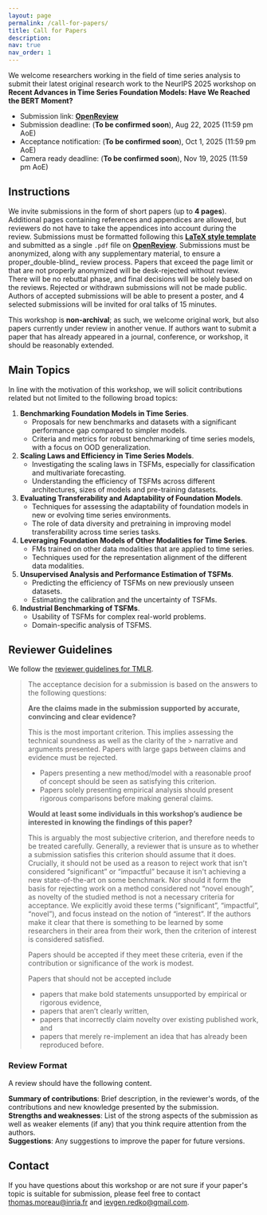 ```yaml
---
layout: page
permalink: /call-for-papers/
title: Call for Papers
description:
nav: true
nav_order: 1
---
```


We welcome researchers working in the field of time series analysis to submit their latest original research work to the NeurIPS 2025 workshop on **Recent Advances in Time Series Foundation Models:
Have We Reached the BERT Moment?**
- Submission link: **[OpenReview](https://openreview.net/group?id=NeurIPS.cc/2025/Workshop/BERT2S)**
- Submission deadline: (**To be confirmed soon**), Aug 22, 2025 (11:59 pm AoE)
- Acceptance notification: (**To be confirmed soon**), Oct 1, 2025 (11:59 pm AoE)
- Camera ready deadline: (**To be confirmed soon**), Nov 19, 2025 (11:59 pm AoE)

## Instructions

We invite submissions in the form of short papers (up to **4 pages**). Additional pages containing references and appendices are allowed, but reviewers do not have to take the appendices into account during the review. Submissions must be formatted following this **[LaTeX style template](../assets/zip/bert2s_workshop_latex_template.zip)** and submitted as a single `.pdf` file on **[OpenReview](https://openreview.net/group?id=NeurIPS.cc/2025/Workshop/BERT2S)**. Submissions must be anonymized, along with any supplementary material, to ensure a proper_double-blind_ review process. Papers that exceed the page limit or that are not properly anonymized will be desk-rejected without review. There will be no rebuttal phase, and final decisions will be solely based on the reviews. Rejected or withdrawn submissions will not be made public. Authors of accepted submissions will be able to present a poster, and 4 selected submissions will be invited for oral talks of 15 minutes. 

This workshop is **non-archival**; as such, we welcome original work, but also papers currently under review in another venue. If authors want to submit a paper that has already appeared in a journal, conference, or workshop, it should be reasonably extended. 

## Main Topics

In line with the motivation of this workshop, we will solicit contributions related but not limited to the following broad topics:

1. **Benchmarking Foundation Models in Time Series**.
    - Proposals for new benchmarks and datasets with a significant performance gap compared to simpler models.
    - Criteria and metrics for robust benchmarking of time series models, with a focus on OOD generalization.
2. **Scaling Laws and Efficiency in Time Series Models**.
    - Investigating the scaling laws in TSFMs, especially for classification and multivariate forecasting.
    - Understanding the efficiency of TSFMs across different architectures, sizes of models and pre-training datasets.
3. **Evaluating Transferability and Adaptability of Foundation Models**.
    - Techniques for assessing the adaptability of foundation models in new or evolving time series environments.
    - The role of data diversity and pretraining in improving model transferability across time series tasks.
4. **Leveraging Foundation Models of Other Modalities for Time Series**.
    - FMs trained on other data modalities that are applied to time series.
    - Techniques used for the representation alignment of the different data modalities.
5. **Unsupervised Analysis and Performance Estimation of TSFMs**.
    - Predicting the efficiency of TSFMs on new previously unseen datasets.
    - Estimating the calibration and the uncertainty of TSFMs.
6. **Industrial Benchmarking of TSFMs**.
    - Usability of TSFMs for complex real-world problems.
    - Domain-specific analysis of TSFMS.


## Reviewer Guidelines

We follow the [reviewer guidelines for TMLR](https://jmlr.org/tmlr/acceptance-criteria.html).

> The acceptance decision for a submission is based on the answers to the following questions:
> 
> **Are the claims made in the submission supported by accurate, convincing and clear evidence?**   
> 
> This is the most important criterion. This implies assessing the technical soundness as well as the clarity of the > narrative and arguments presented. Papers with large gaps between claims and evidence must be rejected. 
> 
> - Papers presenting a new method/model with a reasonable proof of concept should be seen as satisfying this criterion. 
> - Papers solely presenting empirical analysis should present rigorous comparisons before making general claims. 
> 
> **Would at least some individuals in this workshop’s audience be interested in knowing the findings of this paper?**    
> 
> This is arguably the most subjective criterion, and therefore needs to be treated carefully. Generally, a reviewer that is unsure as to whether a submission satisfies this criterion should assume that it does. Crucially, it should not be used as a reason to reject work that isn't considered “significant” or “impactful” because it isn't achieving a new state-of-the-art on some benchmark. Nor should it form the basis for rejecting work on a method considered not “novel enough”, as novelty of the studied method is not a necessary criteria for acceptance. We explicitly avoid these terms (“significant”, “impactful”, “novel”), and focus instead on the notion of “interest”. If the authors make it clear that there is something to be learned by some researchers in their area from their work, then the criterion of interest is considered satisfied.
> 
> Papers should be accepted if they meet these criteria, even if the contribution or significance of the work is modest. 
> 
> Papers that should not be accepted include 
> - papers that make bold statements unsupported by empirical or rigorous evidence,
> - papers that aren’t clearly written,
> - papers that incorrectly claim novelty over existing published work, and
> - papers that merely re-implement an idea that has already been reproduced before.

### Review Format

A review should have the following content.

**Summary of contributions**: Brief description, in the reviewer's words, of the contributions and new knowledge presented by the submission.      
**Strengths and weaknesses**: List of the strong aspects of the submission as well as weaker elements (if any) that you think require attention from the authors.     
**Suggestions**: Any suggestions to improve the paper for future versions.

## Contact

If you have questions about this workshop or are not sure if your paper's topic is suitable for submission, please feel free to contact [thomas.moreau@inria.fr](mailto:thomas.moreau@inria.fr) and [ievgen.redko@gmail.com](mailto:ievgen.redko@gmail.com).
